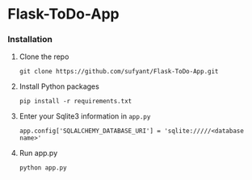 # Flask-ToDo-App

### Installation

1. Clone the repo
   ```
   git clone https://github.com/sufyant/Flask-ToDo-App.git
   ```
2. Install Python packages
   ```
   pip install -r requirements.txt
   ```
3. Enter your Sqlite3 information in `app.py`
   ```
   app.config['SQLALCHEMY_DATABASE_URI'] = 'sqlite://///<database name>'
   ```
3. Run app.py
    ```
   python app.py
    ```
